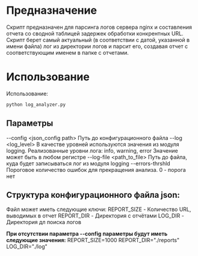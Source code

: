 # Предназначение
Скрипт предназначен для парсинга логов сервера nginx и составления отчета со сводной таблицей задержек обработки конкрентных URL. Скрипт берет самый актуальный (в соответствии с датой, указанной в имени файла) лог из директории логов и парсит его, создавая отчет с соответствующим именем в папке с отчетами.

# Использование
Использование:
```bash
python log_analyzer.py
```
## Параметры
--config <json_config path> Путь до конфигурационного файла
--log <log_level>  В качестве уровней используются значения из модуля logging. Реализованные уровни лога: info, warning, error Значение может быть в любом регистре
--log-file <path_to_file> Путь до файла, куда будет записываться лог из модуля logging
--errors-thrshld <qty> Пороговое количество ошибок для прекращения анализа. 0 - порога нет

## Структура конфигурационного файла json:
Файл может иметь следующие ключи:
REPORT_SIZE - Количество URL, выводимых в отчет
REPORT_DIR  - Директория с отчётами
LOG_DIR     - Директория дл поиска логов

**При отсутствии параметра --config параметры будут иметь следующие значения:**
REPORT_SIZE=1000
REPORT_DIR="./reports"
LOG_DIR="./log"
